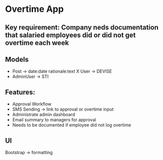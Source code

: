 # Overtime App
## Key requirement: Company neds documentation that salaried employees did or did not get overtime each week
## Models
- Post -> date:date rationale:text
X User -> DEVISE
- AdminUser -> STI

## Features:
- Approval Workflow
- SMS Sending -> link to approval or overtime input
- Administrate admin dashboard
- Email summary to managers for approval
- Needs to be documented if employee did not log overtime

## UI
Bootstrap -> formatting




